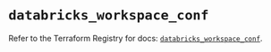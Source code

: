 # `databricks_workspace_conf`

Refer to the Terraform Registry for docs: [`databricks_workspace_conf`](https://registry.terraform.io/providers/databricks/databricks/1.81.0/docs/resources/workspace_conf).
